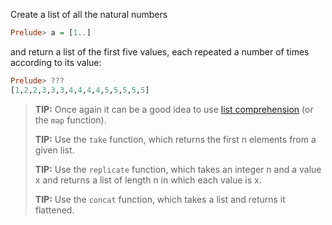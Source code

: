 Create a list of all the natural numbers

```haskell
Prelude> a = [1..]
```

and return a list of the first five values, each repeated a number of times according to its value:

```haskell
Prelude> ???
[1,2,2,3,3,3,4,4,4,4,5,5,5,5,5]
```

> **TIP:** Once again it can be a good idea to use [list comprehension](https://wiki.haskell.org/List_comprehension) (or the `map` function).
>
> **TIP:** Use the `take` function, which returns the first n elements from a given list.
>
> **TIP:** Use the `replicate` function, which takes an integer n and a value x and returns a list of length n in which each value is x.
>
> **TIP:** Use the `concat` function, which takes a list and returns it flattened.
